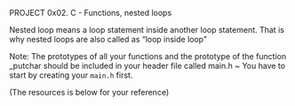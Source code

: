 PROJECT 0x02. C - Functions, nested loops

Nested loop means a loop statement inside another loop statement. That is why nested loops are also called as “loop inside loop"

Note: The prototypes of all your functions and the prototype of the function _putchar should be included in your header file called main.h
~ You have to start by creating your `main.h` first. 

(The resources is below for your reference)
